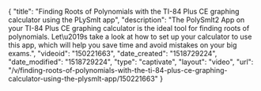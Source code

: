 {
    "title": "Finding Roots of Polynomials with the TI-84 Plus CE graphing calculator using the PLySmlt app",
    "description": "The PolySmlt2 App on your TI-84 Plus CE graphing calculator is the ideal tool for finding roots of polynomials. Let\u2019s take a look at how to set up your calculator to use this app, which will help you save time and avoid mistakes on your big exams.",
    "videoid": "150221663",
    "date_created": "1518729224",
    "date_modified": "1518729224",
    "type": "captivate",
    "layout": "video",
    "url": "\/v\/finding-roots-of-polynomials-with-the-ti-84-plus-ce-graphing-calculator-using-the-plysmlt-app\/150221663"
}